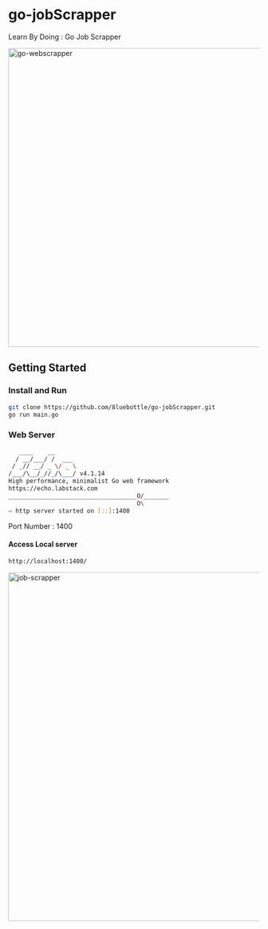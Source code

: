 # go-jobScrapper
Learn By Doing : Go Job Scrapper

<img width="600" alt="go-webscrapper" src="https://user-images.githubusercontent.com/48475824/74046085-373f0d80-4a11-11ea-89e4-1a42c2f180fc.png">

## Getting Started
### Install and Run
```bash
git clone https://github.com/8luebottle/go-jobScrapper.git
go run main.go
```

### Web Server
```bash
   ____    __
  / __/___/ /  ___
 / _// __/ _ \/ _ \
/___/\__/_//_/\___/ v4.1.14
High performance, minimalist Go web framework
https://echo.labstack.com
____________________________________O/_______
                                    O\
⇨ http server started on [::]:1400
```
Port Number : 1400

#### Access Local server
```bash
http://localhost:1400/
```
<img width="700" alt="job-scrapper" src="https://user-images.githubusercontent.com/48475824/74241880-40392300-4d20-11ea-98c4-745afff94a2d.png">
